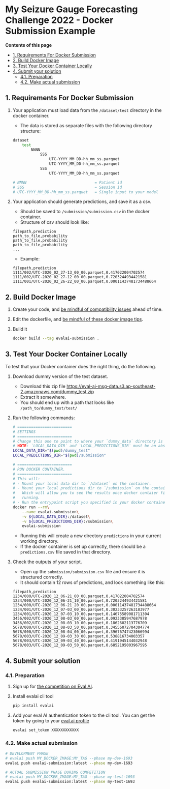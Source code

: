 # My Seizure Gauge Forecasting Challenge 2022 - Docker Submission Example

**Contents of this page**

- [1. Requirements For Docker Submission](#1-requirements-for-docker-submission)
- [2. Build Docker Image](#2-build-docker-image)
- [3. Test Your Docker Container Locally](#3-test-your-docker-container-locally)
- [4. Submit your solution](#4-submit-your-solution)
  - [4.1. Preparation](#41-preparation)
  - [4.2. Make actual submission](#42-make-actual-submission)

## 1. Requirements For Docker Submission

1. Your application must load data from the `/dataset/test`  directory in the docker container.

    - The data is stored as separate files with the following directory structure:

    ```bash
    dataset
        test 
            NNNN
                SSS
                    UTC-YYYY_MM_DD-hh_mm_ss.parquet
                    UTC-YYYY_MM_DD-hh_mm_ss.parquet
                SSS
                    UTC-YYYY_MM_DD-hh_mm_ss.parquet

    # NNNN                              = Patient id
    # SSS                               = Session id 
    # UTC-YYYY_MM_DD-hh_mm_ss.parquet   = Single input to your model
    ```

2. Your application should generate predictions, and save it as a csv.
    - Should be saved to `/submission/submission.csv` in the docker container.
    - Structure of csv should look like:

    ```
    filepath,prediction
    path_to_file,probability
    path_to_file,probability
    path_to_file,probability
    ...
    ```

    - Example:

    ```
    filepath,prediction
    1111/002/UTC-2020_02_27-13_00_00.parquet,0.417022004702574
    1111/002/UTC-2020_02_27-12_00_00.parquet,0.7203244934421581
    1111/001/UTC-2020_02_26-22_00_00.parquet,0.00011437481734488664
    ```


## 2. Build Docker Image

1. Create your code, and [be mindful of compatibility issues](compatibility.md) ahead of time.
2. Edit the dockerfile, and [be mindful of these docker image tips](dockerfile.md).
3. Build it

    ```bash
    docker build --tag evalai-submission .
    ```

## 3. Test Your Docker Container Locally

To test that your Docker container does the right thing, do the following.

1. Download dummy version of the test dataset.
    - Download this zip file https://eval-ai-msg-data.s3.ap-southeast-2.amazonaws.com/dummy_test.zip
    - Extract it somewhere.
    - You should end up with a path that looks like `/path_to/dummy_test/test/`
2. Run the following commands:

    ```bash
    # ========================
    # SETTINGS
    # ========================
    # Change this one to point to where your `dummy_data` directory is stored.
    # NOTE: `LOCAL_DATA_DIR` and `LOCAL_PREDICTIONS_DIR` must be an absolute paths.
    LOCAL_DATA_DIR="$(pwd)/dummy_test"
    LOCAL_PREDICTIONS_DIR="$(pwd)/submission"

    # ========================
    # RUN DOCKER CONTAINER.
    # ========================
    # This will:
    # - Mount your local data dir to `/dataset` on the container.
    # - Mount your local predictions dir to `/submission` on the container.
    #   Which will allow you to see the results once docker contaier finishes
    #   running.
    # - Run the entrypoint script you specified in your docker container.
    docker run --rm\
        --name evalai-submission\
        -v ${LOCAL_DATA_DIR}:/dataset\
        -v ${LOCAL_PREDICTIONS_DIR}:/submission\
        evalai-submission
    ```

   - Running this will create a new directory `predictions` in your current working directory.
   - If the docker container is set up correctly, there should be a `predictions.csv` file saved in that directory.

3. Check the outputs of your script.
   - Open up the `submission/submission.csv` file and ensure it is structured correctly.
    - It should contain 12 rows of predictions, and look something like this:

    ```
    filepath,prediction
    1234/000/UTC-2020_12_06-21_00_00.parquet,0.417022004702574
    1234/000/UTC-2020_12_06-21_10_00.parquet,0.7203244934421581
    1234/000/UTC-2020_12_06-21_20_00.parquet,0.00011437481734488664
    1234/001/UTC-2020_12_07-03_00_00.parquet,0.30233257263183977
    1234/001/UTC-2020_12_07-03_10_00.parquet,0.14675589081711304
    3456/002/UTC-2020_12_08-03_00_00.parquet,0.0923385947687978
    3456/002/UTC-2020_12_08-03_10_00.parquet,0.1862602113776709
    5678/000/UTC-2020_12_08-03_50_00.parquet,0.34556072704304774
    5678/000/UTC-2020_12_08-04_00_00.parquet,0.39676747423066994
    5678/003/UTC-2020_12_09-03_30_00.parquet,0.538816734003357
    5678/003/UTC-2020_12_09-03_40_00.parquet,0.4191945144032948
    5678/003/UTC-2020_12_09-03_50_00.parquet,0.6852195003967595
    ```


## 4. Submit your solution
### 4.1. Preparation

1. Sign up for [the competition on Eval AI](https://eval.ai/web/challenges/challenge-page/1693/overview).
2. Install evalai cli tool

    ```bash
    pip install evalai
    ```

3. Add your eval AI authentication token to the cli tool. You can get the token by going to your [eval.ai profile](https://eval.ai/web/profile)

    ```bash
    evalai set_token XXXXXXXXXXXX
    ```

### 4.2. Make actual submission

```bash
# DEVELOPMENT PHASE
# evalai push MY_DOCKER_IMAGE:MY_TAG --phase my-dev-1693
evalai push evalai-submission:latest --phase my-dev-1693

# ACTUAL SUBMISSION PHASE DURING COMPETITION
# evalai push MY_DOCKER_IMAGE:MY_TAG --phase my-test-1693
evalai push evalai-submission:latest --phase my-test-1693

```
